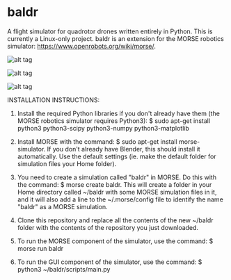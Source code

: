 # baldr
A flight simulator for quadrotor drones written entirely in Python. This is currently a Linux-only project. baldr is an extension for the MORSE robotics simulator: https://www.openrobots.org/wiki/morse/.

![alt tag](http://i58.tinypic.com/wrki88.jpg)

![alt tag](http://i61.tinypic.com/rr2s00.jpg)

![alt tag](http://postimg.org/image/batq0sp43/)

INSTALLATION INSTRUCTIONS:

1. Install the required Python libraries if you don't already have them (the MORSE robotics simulator requires Python3):
	$ sudo apt-get install python3 python3-scipy python3-numpy python3-matplotlib

2. Install MORSE with the command:
	$ sudo apt-get install morse-simulator.
	If you don't already have Blender, this should install it automatically. Use the default settings (ie. make the default folder for simulation files your Home folder).

3. You need to create a simulation called "baldr" in MORSE. Do this with the command:
	$ morse create baldr.
	This will create a folder in your Home directory called ~/baldr with some MORSE simulation files in it, and it will also add a line to the ~/.morse/config file to identify the name "baldr" as a MORSE simulation.

4. Clone this repository and replace all the contents of the new ~/baldr folder with the contents of the repository you just downloaded.

5. To run the MORSE component of the simulator, use the command:
	$ morse run baldr

6. To run the GUI component of the simulator, use the command:
	$ python3 ~/baldr/scripts/main.py
